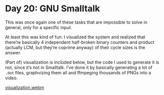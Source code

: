 # Day 20: GNU Smalltalk

This was once again one of these tasks that are impossible to solve in general, only for a specific input.

At least this was kind of fun: I visualized the system and realized that there’re basically 4 independent
half-broken binary counters and product (actually LCM, but they’re coprime anyway) of their cycle sizes is the answer.

(Part of) visualization is included below, but the code I used to generate it is not, since it’s not in Smalltalk.
I’ve done it by basically generating a lot of `.dot` files, graphvizing them all and ffmpeging thousands of PNGs into a video.

[visualization.webm](https://github.com/GoldsteinE/aoc2023/assets/12019211/da04b730-d1f0-4d5a-9b33-8f6561b9e59c)
